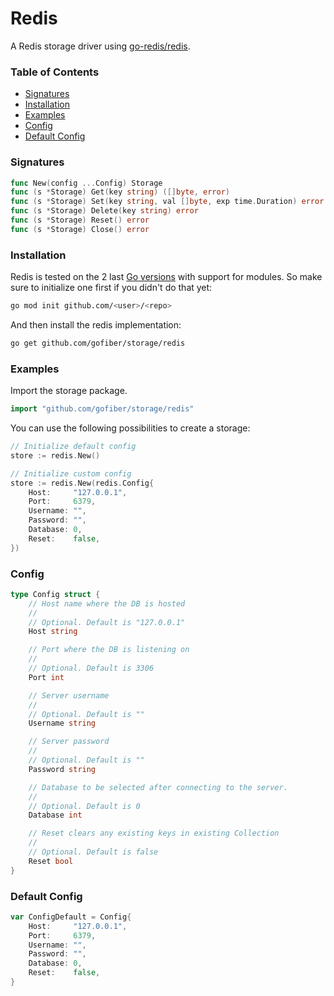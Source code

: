 # Redis

A Redis storage driver using [go-redis/redis](github.com/go-redis/redis).

### Table of Contents
- [Signatures](#signatures)
- [Installation](#installation)
- [Examples](#examples)
- [Config](#config)
- [Default Config](#default-config)

### Signatures
```go
func New(config ...Config) Storage
func (s *Storage) Get(key string) ([]byte, error)
func (s *Storage) Set(key string, val []byte, exp time.Duration) error
func (s *Storage) Delete(key string) error
func (s *Storage) Reset() error
func (s *Storage) Close() error
```
### Installation
Redis is tested on the 2 last [Go versions](https://golang.org/dl/) with support for modules. So make sure to initialize one first if you didn't do that yet:
```bash
go mod init github.com/<user>/<repo>
```
And then install the redis implementation:
```bash
go get github.com/gofiber/storage/redis
```

### Examples
Import the storage package.
```go
import "github.com/gofiber/storage/redis"
```

You can use the following possibilities to create a storage:
```go
// Initialize default config
store := redis.New()

// Initialize custom config
store := redis.New(redis.Config{
	Host:     "127.0.0.1",
	Port:     6379,
	Username: "",
	Password: "",
	Database: 0,
	Reset:    false,
})
```

### Config
```go
type Config struct {
	// Host name where the DB is hosted
	//
	// Optional. Default is "127.0.0.1"
	Host string

	// Port where the DB is listening on
	//
	// Optional. Default is 3306
	Port int

	// Server username
	//
	// Optional. Default is ""
	Username string

	// Server password
	//
	// Optional. Default is ""
	Password string

	// Database to be selected after connecting to the server.
	//
	// Optional. Default is 0
	Database int

	// Reset clears any existing keys in existing Collection
	//
	// Optional. Default is false
	Reset bool
}

```

### Default Config
```go
var ConfigDefault = Config{
	Host:     "127.0.0.1",
	Port:     6379,
	Username: "",
	Password: "",
	Database: 0,
	Reset:    false,
}
```

